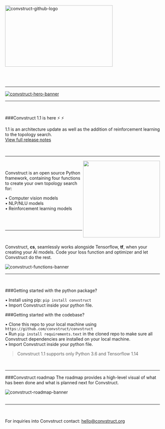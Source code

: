 <br>
<br>
<br>
<br>

<img align="center" width="350" height="200" src="https://i.ibb.co/4Zf5mvG/logo.png" alt="convstruct-github-logo" border="0">

<br>
<br>
<br>
<br>

---

[<img align="center" src="https://i.ibb.co/zmFZZDW/hero-banner.png" alt="convstruct-hero-banner" border="0">](###Convstruct-roadmap)

---

<br>

###Convstruct 1.1 is here :zap: :zap:

1.1 is an architecture update as well as the addition of reinforcement learning to the topology search. </br>
[View full release notes](https://convstruct.org)

<br>

---



<img align="right" width="250" height="250" src="https://i.ibb.co/x8WJmPS/convstruct-icon.png">

<br>

Convstruct is an open source Python framework, containing four functions to create your own topology search for:

   • Computer vision models <br>
   • NLP/NLU models <br>
   • Reinforcement learning models

<br>
<br>

---

<br>

Convstruct, **cs**, seamlessly works alongside Tensorflow, **tf**, when your creating your AI models. Code your loss function and optimizer and let Convstruct do the rest.

<img align="center" src="https://i.ibb.co/QjHf2vv/main-2.png" alt="convstruct-functions-banner" border="0">

<br>

---

<br>

###Getting started with the python package?

• Install using pip: `pip install convstruct` <br>
• Import Convstruct inside your python file.


###Getting started with the codebase?

• Clone this repo to your local machine using `https://github.com/convstruct/convstruct` <br>
• Run `pip install requirements.text` in the cloned repo to make sure all Convstruct dependencies are installed on your local machine. <br>
• Import Convstruct inside your python file.

> Convstruct 1.1 supports only Python 3.6 and Tensorflow 1.14

<br>


---

###Convstruct roadmap
The roadmap provides a high-level visual of what has been done and what is planned next for Convstruct.

<img align="center" src="https://i.ibb.co/RCcntFy/main-3.png" alt="convstruct-roadmap-banner" border="0">

<br>
<br>

---

<br>

For inquiries into Convstruct contact: [hello@convstruct.org](hello@convstruct.org)

<br>
<br>
